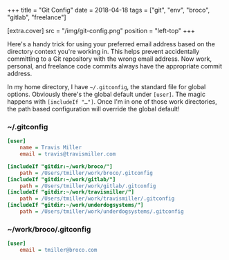 +++
title = "Git Config"
date = 2018-04-18
tags = ["git", "env", "broco", "gitlab", "freelance"]

[extra.cover]
src = "/img/git-config.png"
position = "left-top"
+++

Here's a handy trick for using your preferred email address based on the
directory context you're working in. This helps prevent accidentally committing
to a Git repository with the wrong email address. Now work, personal, and
freelance code commits always have the appropriate commit address.

<!-- more -->

In my home directory, I have `~/.gitconfig`, the standard file for global
options. Obviously there's the global default under `[user]`. The magic happens
with `[includeIf "…"]`. Once I'm in one of those work directories, the path
based configuration will override the global default!

### ~/.gitconfig

```ini
[user]
    name = Travis Miller
    email = travis@travismiller.com

[includeIf "gitdir:~/work/broco/"]
    path = /Users/tmiller/work/broco/.gitconfig
[includeIf "gitdir:~/work/gitlab/"]
    path = /Users/tmiller/work/gitlab/.gitconfig
[includeIf "gitdir:~/work/travismiller/"]
    path = /Users/tmiller/work/travismiller/.gitconfig
[includeIf "gitdir:~/work/underdogsystems/"]
    path = /Users/tmiller/work/underdogsystems/.gitconfig
```

### ~/work/broco/.gitconfig

```ini
[user]
    email = tmiller@broco.com
```
